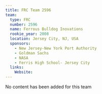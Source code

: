 ```yaml
---
title: FRC Team 2596
team:
  type: FRC
  number: 2596
  name: Ferrous Bulldog Inovations
  rookie_year: 2008
  location: Jersey City, NJ, USA
  sponsors:
    - New Jersey-New York Port Authority
    - Goldman Sachs
    - NASA
    - Ferris High School- Jersey City
  links:
    Website: 
---
```

No content has been added for this team